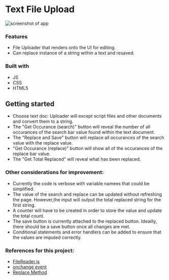 # Text File Upload
![screenshot of app](https://cdn.myportfolio.com/09ab80af-6638-485d-9a0e-fc8b193a105a/013e8c38-58d0-4f67-b22e-ff00d1b7d7a5_rw_1200.png?h=a6f7fd238cb9d3ac2aa02161240ee447)

### Features
- File Uploader that renders onto the UI for editing. 
- Can replace instance of a string within a text and resaved.

### Built with

- JS
- CSS
- HTML5

## Getting started
- Choose text doc: Uploader will except script files and other documents and convert them to a string.
- The "Get Occurance (search)" button will reveal the number of all occurances of the search bar value found within the text document. 
- The "Replace and Save" button will replace all occurances of the search value with the replace value.
- "Get Occurance (replace)" button will show all of the occurances of the replace bar value.
- The "Get Total Replaced" will reveal what has been replaced.


### Other considerations for improvement:

- Currently the code is verbose with variable namees that could be simplified.
- The value of the search and replace can be updated without refreshing the page. However,the input  will output the total replaced string for the first string. 
- A counter will have to be created in order to store the value and update the total count.
- The save button is currently attached to the replaced button. Ideailly, there should be a save button once all changes are met. 
- Conditional statements and error handlers can be added to ensure that the values are imputed correctly. 

### References for this project:
- [FileReader.js](https://developer.mozilla.org/en-US/docs/Web/API/FileReader/readAsText)
- [onchange event](https://www.w3schools.com/jsref/event_onchange.asp)
- [Replace Method](https://developer.mozilla.org/en-US/docs/Web/JavaScript/Reference/Global_Objects/String/replace)
